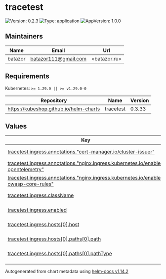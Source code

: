 # tracetest

![Version: 0.2.3](https://img.shields.io/badge/Version-0.2.3-informational?style=flat-square) ![Type: application](https://img.shields.io/badge/Type-application-informational?style=flat-square) ![AppVersion: 1.0.0](https://img.shields.io/badge/AppVersion-1.0.0-informational?style=flat-square)

## Maintainers

| Name | Email | Url |
| ---- | ------ | --- |
| batazor | <batazor111@gmail.com> | <batazor.ru> |

## Requirements

Kubernetes: `>= 1.29.0 || >= v1.29.0-0`

| Repository | Name | Version |
|------------|------|---------|
| https://kubeshop.github.io/helm-charts | tracetest | 0.3.33 |

## Values

<table height="400px" >
	<thead>
		<th>Key</th>
		<th>Type</th>
		<th>Default</th>
		<th>Description</th>
	</thead>
	<tbody>
		<tr>
			<td id="tracetest--ingress--annotations--"cert-manager--io/cluster-issuer""><a href="./values.yaml#L47">tracetest.ingress.annotations."cert-manager.io/cluster-issuer"</a></td>
			<td>
string
</td>
			<td>
				<div style="max-width: 300px;">
<pre lang="json">
"cert-manager-production"
</pre>
</div>
			</td>
			<td></td>
		</tr>
		<tr>
			<td id="tracetest--ingress--annotations--"nginx--ingress--kubernetes--io/enable-opentelemetry""><a href="./values.yaml#L49">tracetest.ingress.annotations."nginx.ingress.kubernetes.io/enable-opentelemetry"</a></td>
			<td>
string
</td>
			<td>
				<div style="max-width: 300px;">
<pre lang="json">
"true"
</pre>
</div>
			</td>
			<td></td>
		</tr>
		<tr>
			<td id="tracetest--ingress--annotations--"nginx--ingress--kubernetes--io/enable-owasp-core-rules""><a href="./values.yaml#L48">tracetest.ingress.annotations."nginx.ingress.kubernetes.io/enable-owasp-core-rules"</a></td>
			<td>
string
</td>
			<td>
				<div style="max-width: 300px;">
<pre lang="json">
"true"
</pre>
</div>
			</td>
			<td></td>
		</tr>
		<tr>
			<td id="tracetest--ingress--className"><a href="./values.yaml#L45">tracetest.ingress.className</a></td>
			<td>
string
</td>
			<td>
				<div style="max-width: 300px;">
<pre lang="json">
"nginx"
</pre>
</div>
			</td>
			<td></td>
		</tr>
		<tr>
			<td id="tracetest--ingress--enabled"><a href="./values.yaml#L44">tracetest.ingress.enabled</a></td>
			<td>
bool
</td>
			<td>
				<div style="max-width: 300px;">
<pre lang="json">
true
</pre>
</div>
			</td>
			<td></td>
		</tr>
		<tr>
			<td id="tracetest--ingress--hosts[0]--host"><a href="./values.yaml#L51">tracetest.ingress.hosts[0].host</a></td>
			<td>
string
</td>
			<td>
				<div style="max-width: 300px;">
<pre lang="json">
"tracetest.shortlink.best"
</pre>
</div>
			</td>
			<td></td>
		</tr>
		<tr>
			<td id="tracetest--ingress--hosts[0]--paths[0]--path"><a href="./values.yaml#L53">tracetest.ingress.hosts[0].paths[0].path</a></td>
			<td>
string
</td>
			<td>
				<div style="max-width: 300px;">
<pre lang="json">
"/"
</pre>
</div>
			</td>
			<td></td>
		</tr>
		<tr>
			<td id="tracetest--ingress--hosts[0]--paths[0]--pathType"><a href="./values.yaml#L54">tracetest.ingress.hosts[0].paths[0].pathType</a></td>
			<td>
string
</td>
			<td>
				<div style="max-width: 300px;">
<pre lang="json">
"ImplementationSpecific"
</pre>
</div>
			</td>
			<td></td>
		</tr>
		<tr>
			<td id="tracetest--ingress--tls[0]--hosts[0]"><a href="./values.yaml#L58">tracetest.ingress.tls[0].hosts[0]</a></td>
			<td>
string
</td>
			<td>
				<div style="max-width: 300px;">
<pre lang="json">
"tracetest.shortlink.best"
</pre>
</div>
			</td>
			<td></td>
		</tr>
		<tr>
			<td id="tracetest--ingress--tls[0]--secretName"><a href="./values.yaml#L56">tracetest.ingress.tls[0].secretName</a></td>
			<td>
string
</td>
			<td>
				<div style="max-width: 300px;">
<pre lang="json">
"tracetest-tls"
</pre>
</div>
			</td>
			<td></td>
		</tr>
		<tr>
			<td id="tracetest--postgresql--enabled"><a href="./values.yaml#L7">tracetest.postgresql.enabled</a></td>
			<td>
bool
</td>
			<td>
				<div style="max-width: 300px;">
<pre lang="json">
true
</pre>
</div>
			</td>
			<td></td>
		</tr>
		<tr>
			<td id="tracetest--postgresql--global--storageClass"><a href="./values.yaml#L10">tracetest.postgresql.global.storageClass</a></td>
			<td>
string
</td>
			<td>
				<div style="max-width: 300px;">
<pre lang="json">
"local-path"
</pre>
</div>
			</td>
			<td></td>
		</tr>
		<tr>
			<td id="tracetest--postgresql--metrics--enabled"><a href="./values.yaml#L19">tracetest.postgresql.metrics.enabled</a></td>
			<td>
bool
</td>
			<td>
				<div style="max-width: 300px;">
<pre lang="json">
true
</pre>
</div>
			</td>
			<td></td>
		</tr>
		<tr>
			<td id="tracetest--postgresql--metrics--prometheusRule--enabled"><a href="./values.yaml#L27">tracetest.postgresql.metrics.prometheusRule.enabled</a></td>
			<td>
bool
</td>
			<td>
				<div style="max-width: 300px;">
<pre lang="json">
true
</pre>
</div>
			</td>
			<td></td>
		</tr>
		<tr>
			<td id="tracetest--postgresql--metrics--prometheusRule--labels--release"><a href="./values.yaml#L29">tracetest.postgresql.metrics.prometheusRule.labels.release</a></td>
			<td>
string
</td>
			<td>
				<div style="max-width: 300px;">
<pre lang="json">
"prometheus-operator"
</pre>
</div>
			</td>
			<td></td>
		</tr>
		<tr>
			<td id="tracetest--postgresql--metrics--serviceMonitor--enabled"><a href="./values.yaml#L22">tracetest.postgresql.metrics.serviceMonitor.enabled</a></td>
			<td>
bool
</td>
			<td>
				<div style="max-width: 300px;">
<pre lang="json">
true
</pre>
</div>
			</td>
			<td></td>
		</tr>
		<tr>
			<td id="tracetest--postgresql--metrics--serviceMonitor--labels--release"><a href="./values.yaml#L24">tracetest.postgresql.metrics.serviceMonitor.labels.release</a></td>
			<td>
string
</td>
			<td>
				<div style="max-width: 300px;">
<pre lang="json">
"prometheus-operator"
</pre>
</div>
			</td>
			<td></td>
		</tr>
		<tr>
			<td id="tracetest--postgresql--primary--persistence--size"><a href="./values.yaml#L34">tracetest.postgresql.primary.persistence.size</a></td>
			<td>
string
</td>
			<td>
				<div style="max-width: 300px;">
<pre lang="json">
"1Gi"
</pre>
</div>
			</td>
			<td></td>
		</tr>
		<tr>
			<td id="tracetest--postgresql--primary--persistence--storageClass"><a href="./values.yaml#L33">tracetest.postgresql.primary.persistence.storageClass</a></td>
			<td>
string
</td>
			<td>
				<div style="max-width: 300px;">
<pre lang="json">
"local-path"
</pre>
</div>
			</td>
			<td></td>
		</tr>
		<tr>
			<td id="tracetest--postgresql--serviceAccount--create"><a href="./values.yaml#L16">tracetest.postgresql.serviceAccount.create</a></td>
			<td>
bool
</td>
			<td>
				<div style="max-width: 300px;">
<pre lang="json">
true
</pre>
</div>
			</td>
			<td></td>
		</tr>
		<tr>
			<td id="tracetest--postgresql--volumePermissions--enabled"><a href="./values.yaml#L13">tracetest.postgresql.volumePermissions.enabled</a></td>
			<td>
bool
</td>
			<td>
				<div style="max-width: 300px;">
<pre lang="json">
true
</pre>
</div>
			</td>
			<td></td>
		</tr>
		<tr>
			<td id="tracetest--provisioning"><a href="./values.yaml#L68">tracetest.provisioning</a></td>
			<td>
string
</td>
			<td>
				<div style="max-width: 300px;">
<pre lang="json">
"type: DataStore\nspec:\n  name: Grafana Tempo\n  type: tempo\n  default: true\n  tempo:\n    type: http\n    http:\n      url: http://grafana-tempo.grafana:3100\n      tls:\n        insecure: true\n---\ntype: Test\nspec:\n  id: dSzgkfKIR\n  name: \"API: get links\"\n  trigger:\n    type: http\n    httpRequest:\n      method: GET\n      url: https://shortlink.best/api/links\n      headers:\n        - key: Content-Type\n          value: application/json\n---\ntype: TestSuite\nspec:\n  id: 2e3YoYKSR\n  name: shortlink-link\n  description: Link boundary\n  steps:\n    - dSzgkfKIR"
</pre>
</div>
			</td>
			<td></td>
		</tr>
		<tr>
			<td id="tracetest--resources--limits--cpu"><a href="./values.yaml#L62">tracetest.resources.limits.cpu</a></td>
			<td>
string
</td>
			<td>
				<div style="max-width: 300px;">
<pre lang="json">
"300m"
</pre>
</div>
			</td>
			<td></td>
		</tr>
		<tr>
			<td id="tracetest--resources--limits--memory"><a href="./values.yaml#L63">tracetest.resources.limits.memory</a></td>
			<td>
string
</td>
			<td>
				<div style="max-width: 300px;">
<pre lang="json">
"512Mi"
</pre>
</div>
			</td>
			<td></td>
		</tr>
		<tr>
			<td id="tracetest--resources--requests--cpu"><a href="./values.yaml#L65">tracetest.resources.requests.cpu</a></td>
			<td>
string
</td>
			<td>
				<div style="max-width: 300px;">
<pre lang="json">
"10m"
</pre>
</div>
			</td>
			<td></td>
		</tr>
		<tr>
			<td id="tracetest--resources--requests--memory"><a href="./values.yaml#L66">tracetest.resources.requests.memory</a></td>
			<td>
string
</td>
			<td>
				<div style="max-width: 300px;">
<pre lang="json">
"126Mi"
</pre>
</div>
			</td>
			<td></td>
		</tr>
		<tr>
			<td id="tracetest--telemetry--exporters--collector--exporter--collector--endpoint"><a href="./values.yaml#L41">tracetest.telemetry.exporters.collector.exporter.collector.endpoint</a></td>
			<td>
string
</td>
			<td>
				<div style="max-width: 300px;">
<pre lang="json">
"http://grafana-tempo.grafana:4317"
</pre>
</div>
			</td>
			<td></td>
		</tr>
	</tbody>
</table>

----------------------------------------------
Autogenerated from chart metadata using [helm-docs v1.14.2](https://github.com/norwoodj/helm-docs/releases/v1.14.2)
